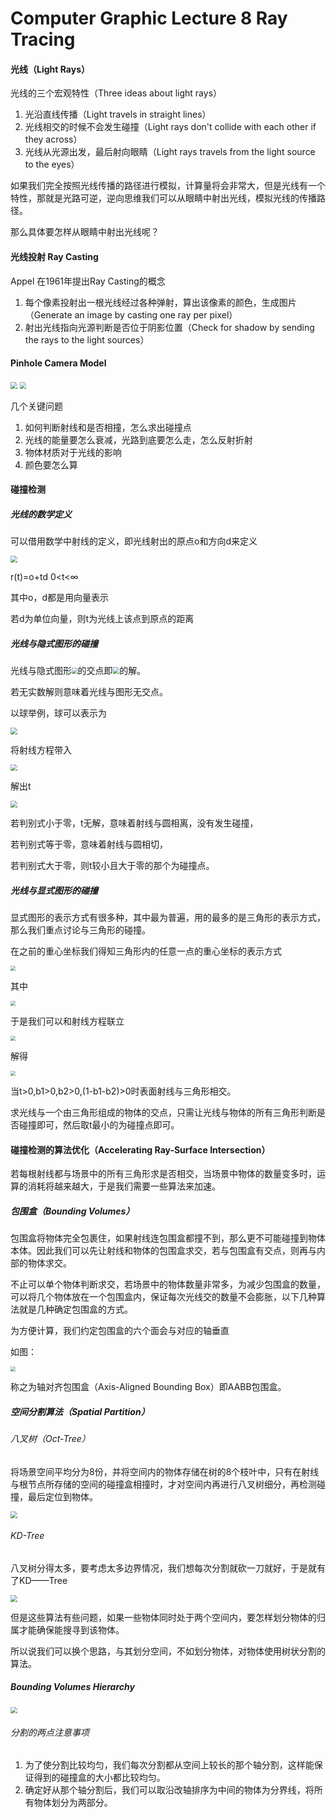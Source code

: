 # Computer Graphic Lecture 8 Ray Tracing 

  

#### 光线（Light Rays）

光线的三个宏观特性（Three ideas about light rays）

1. 光沿直线传播（Light travels in straight lines）
2. 光线相交的时候不会发生碰撞（Light rays don't collide with each other if they across）
3. 光线从光源出发，最后射向眼睛（Light rays travels from the light source to the eyes）

如果我们完全按照光线传播的路径进行模拟，计算量将会非常大，但是光线有一个特性，那就是光路可逆，逆向思维我们可以从眼睛中射出光线，模拟光线的传播路径。

那么具体要怎样从眼睛中射出光线呢？

#### 光线投射 Ray Casting

Appel 在1961年提出Ray Casting的概念

1. 每个像素投射出一根光线经过各种弹射，算出该像素的颜色，生成图片（Generate an image by casting one ray per pixel）
2. 射出光线指向光源判断是否位于阴影位置（Check for shadow by sending the rays to the light sources）

#### Pinhole Camera Model

<img src="picture\2021-09-04_164527.png" style="zoom: 67%;" />

<img src="picture\2021-09-04_164746.png" style="zoom:67%;" />

几个关键问题

1. 如何判断射线和是否相撞，怎么求出碰撞点
2. 光线的能量要怎么衰减，光路到底要怎么走，怎么反射折射
3. 物体材质对于光线的影响
4. 颜色要怎么算

#### 碰撞检测

##### 光线的数学定义

可以借用数学中射线的定义，即光线射出的原点o和方向d来定义

<img src="picture\2021-09-04_165607.png" style="zoom:67%;" />

r(t)=o+td  0<t<∞

其中o，d都是用向量表示

若d为单位向量，则t为光线上该点到原点的距离



##### 光线与隐式图形的碰撞

 光线与隐式图形<img src="picture\2021-09-04_165932.png" style="zoom:60%;" />的交点即<img src="picture\2021-09-04_165942.png" style="zoom:67%;" />的解。

若无实数解则意味着光线与图形无交点。

以球举例，球可以表示为

<img src="picture\2021-09-04_170356.png" style="zoom:67%;" />

将射线方程带入

<img src="picture\2021-09-04_170559.png" style="zoom:67%;" />

解出t

<img src="picture\2021-09-04_170648.png" style="zoom:67%;" />

若判别式小于零，t无解，意味着射线与圆相离，没有发生碰撞，

若判别式等于零，意味着射线与圆相切，

若判别式大于零，则t较小且大于零的那个为碰撞点。

##### 光线与显式图形的碰撞

显式图形的表示方式有很多种，其中最为普遍，用的最多的是三角形的表示方式，那么我们重点讨论与三角形的碰撞。

在之前的重心坐标我们得知三角形内的任意一点的重心坐标的表示方式

<img src="picture\2021-08-23_144451.png" style="zoom:50%;" />

其中

<img src="picture\2021-08-23_144600.png" style="zoom:50%;" />

于是我们可以和射线方程联立

<img src="picture\2021-09-04_172222.png" style="zoom:50%;" />

解得

<img src="picture\2021-09-01_100548.png" style="zoom:50%;" />

当t>0,b1>0,b2>0,(1-b1-b2)>0时表面射线与三角形相交。

求光线与一个由三角形组成的物体的交点，只需让光线与物体的所有三角形判断是否碰撞即可，然后取t最小的为碰撞点即可。

#### 碰撞检测的算法优化（Accelerating Ray-Surface Intersection）

若每根射线都与场景中的所有三角形求是否相交，当场景中物体的数量变多时，运算的消耗将越来越大，于是我们需要一些算法来加速。

##### 包围盒（Bounding Volumes）

包围盒将物体完全包裹住，如果射线连包围盒都撞不到，那么更不可能碰撞到物体本体。因此我们可以先让射线和物体的包围盒求交，若与包围盒有交点，则再与内部的物体求交。

不止可以单个物体判断求交，若场景中的物体数量非常多，为减少包围盒的数量，可以将几个物体放在一个包围盒内，保证每次光线交的数量不会膨胀，以下几种算法就是几种确定包围盒的方式。

为方便计算，我们约定包围盒的六个面会与对应的轴垂直

如图：

<img src="picture\2021-09-04_175816.png" style="zoom:50%;" />

称之为轴对齐包围盒（Axis-Aligned Bounding Box）即AABB包围盒。

##### 空间分割算法（Spatial Partition）

###### 八叉树（Oct-Tree）

将场景空间平均分为8份，并将空间内的物体存储在树的8个枝叶中，只有在射线与根节点所存储的空间的碰撞盒相撞时，才对空间内再进行八叉树细分，再检测碰撞，最后定位到物体。

<img src="picture\2021-09-04_181750.png" style="zoom:67%;" />

###### KD-Tree

八叉树分得太多，要考虑太多边界情况，我们想每次分割就砍一刀就好，于是就有了KD——Tree

<img src="D:\C++\Computer Graphic\picture\2021-09-04_183646.png" style="zoom:67%;" />

但是这些算法有些问题，如果一些物体同时处于两个空间内，要怎样划分物体的归属才能确保能搜寻到该物体。

所以说我们可以换个思路，与其划分空间，不如划分物体，对物体使用树状分割的算法。

##### Bounding Volumes Hierarchy

<img src="picture\2021-09-04_182149.png" style="zoom:67%;" />

###### 分割的两点注意事项

1. 为了使分割比较均匀，我们每次分割都从空间上较长的那个轴分割，这样能保证得到的碰撞盒的大小都比较均匀。
2. 确定好从那个轴分割后，我们可以取沿改轴排序为中间的物体为分界线，将所有物体划分为两部分。



